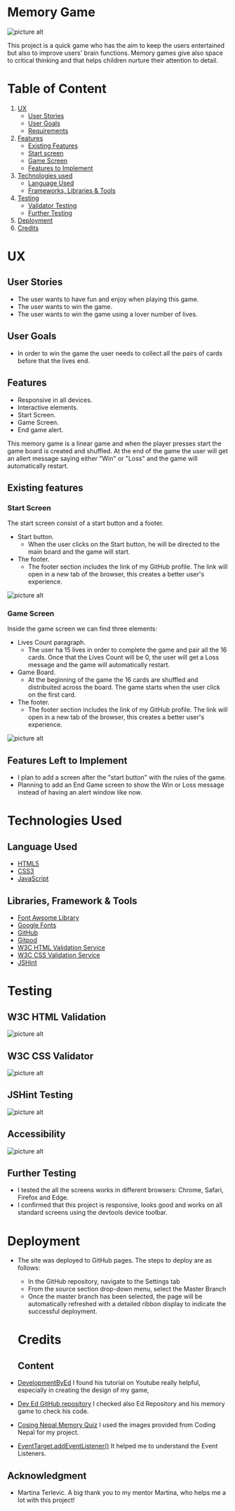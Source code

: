 # Memory Game
![picture alt](/assets/images/memory-game-responsive.PNG "Game responsive in all devices")


This project is a quick game who has the aim to keep the users entertained but also to improve users' brain functions. Memory games give also space to critical thinking and that helps children nurture their attention to detail.


# Table of Content

1. [UX](#Ux)
   - [User Stories](#user-stories)
   - [User Goals](#user-goals)
   - [Requirements](#requirements)
2. [Features](#features)
   - [Existing Features](#existing-features)
   - [Start screen](#start-screen)
   - [Game Screen](#game-screen)
   - [Features to Implement](#features-left-to-implement)
3. [Technologies used](#technologies-used)
   - [Language Used](#language-used)
   - [Frameworks, Libraries & Tools](#libraries-framework--tools)
4. [Testing](#testing)
   - [Validator Testing](#w3c-html-validation)
   - [Further Testing](#further-testing)
5. [ Deployment](#deployment)
6. [Credits](#credits)
  

# UX 
## User Stories 
- The user wants to have fun and enjoy when playing this game.
- The user wants to win the game.
- The user wants to win the game using a lover number of lives.
## User Goals 
- In order to win the game the user needs to collect all the pairs of cards before that the lives end.
 ## Features
- Responsive in all devices.
- Interactive elements.
- Start Screen.
- Game Screen.
- End game alert.

This memory game is a linear game and when the player presses start the game board is created and shuffled. At the end of the game the user will get an allert message saying either "Win" or "Loss" and the game will automatically restart.
## Existing features

### Start Screen
The start screen consist of a start button and a footer.

- Start button.
  - When the user clicks on the Start button, he will be directed to the main board and the game will start.
- The footer.
  - The footer section includes the link of my GitHub profile. The link will open in a new tab of the browser, this creates a better user's experience.

![picture alt](/assets/images/start-screen.PNG "Start screen")

### Game Screen
Inside the game screen we can find three elements:
- Lives Count paragraph.
  - The user ha 15 lives in order to complete the game and pair all the 16 cards. Once that the Lives Count will be 0, the user will get a Loss message and the game will automatically restart.
- Game Board.
  - At the beginning of the game the 16 cards are shuffled and distribuited across the board. The game starts when the user click on the first card.
- The footer.
  - The footer section includes the link of my GitHub profile. The link will open in a new tab of the browser, this creates a better user's experience.
 
![picture alt](/assets/images/game-screen.PNG "Game screen")

## Features Left to Implement 
- I plan to add a screen after the "start button" with the rules of the game.
- Planning to add an End Game screen to show the Win or Loss message instead of having an alert window like now.

# Technologies Used

## Language Used
- [HTML5](https://en.wikipedia.org/wiki/HTML5 "HTML5")
- [CSS3](https://en.wikipedia.org/wiki/CSS "CSS")
- [JavaScript](https://en.wikipedia.org/wiki/JavaScript "JavaScript")

## Libraries, Framework & Tools
- [Font Awsome Library](https://fontawesome.com/account "Font Awsome")
- [Google Fonts](https://fonts.google.com/ "google fonts")
- [GitHub](https://github.com/ "GitHub")
- [Gitpod](https://gitpod.io/workspaces "Gitpod")
- [W3C HTML Validation Service](https://validator.w3.org/#validate_by_input "HTML Validator")
- [W3C CSS Validation Service](https://validator.w3.org/#validate_by_input "CSS Validator")
- [JSHint](https://jshint.com/ "JSHint")

# Testing
## W3C HTML Validation

![picture alt](/assets/images/html-validator.PNG "HTML validator")

## W3C CSS Validator

![picture alt](/assets/images/css-validator.PNG "Css Validator")

## JSHint Testing

![picture alt](/assets/images/js-validator.PNG "JavaScript Validator")

## Accessibility
![picture alt](/assets/images/accessibility.PNG "Accessibility")

## Further Testing
- I tested the all the screens works in different browsers: Chrome, Safari, Firefox and Edge.
- I confirmed that this project is responsive, looks good and works on all standard screens using the devtools device toolbar.

# Deployment
- The site was deployed to GitHub pages. The steps to deploy are as follows:
   - In the GitHub repository, navigate to the Settings tab
   - From the source section drop-down menu, select the Master Branch
   - Once the master branch has been selected, the page will be automatically refreshed with a detailed ribbon display to indicate the successful deployment.

   # Credits

   ## Content  

- [DevelopmentByEd](https://developedbyed.com/ "Development by Ed") I found his tutorial on Youtube really helpful, especially in creating the design of my game,
- [Dev Ed GitHub repository](https://github.com/developedbyed/ "Dev Ed GitHub repository") I checked also Ed Repository and his memory game to check his code.
- [Cosing Nepal Memory Quiz](https://www.codingnepalweb.com/build-memory-card-game-html-javascript/ "Coding Nepal") I used the images provided from Coding Nepal for my project.
- [EventTarget.addEventListener()](https://developer.mozilla.org/en-US/docs/Web/API/EventTarget/addEventListener "MDN") It helped me to understand the Event Listeners.

## Acknowledgment
- Martina Terlevic. A big thank you to my mentor Martina, who helps me a lot with this project!
